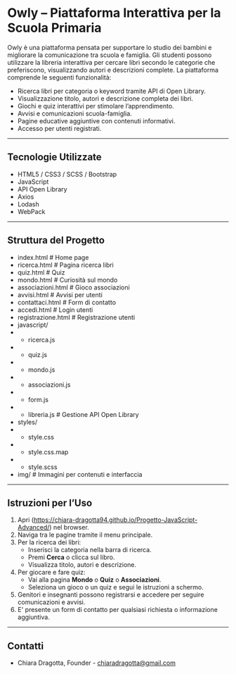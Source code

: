 
# Owly – Piattaforma Interattiva per la Scuola Primaria

Owly è una piattaforma pensata per supportare lo studio dei bambini e migliorare la comunicazione tra scuola e famiglia. Gli studenti possono utilizzare la libreria interattiva per cercare libri secondo le categorie che preferiscono, visualizzando autori e descrizioni complete.  La piattaforma comprende le seguenti funzionalità:  
- Ricerca libri per categoria o keyword tramite API di Open Library.  
- Visualizzazione titolo, autori e descrizione completa dei libri.  
- Giochi e quiz interattivi per stimolare l’apprendimento.  
- Avvisi e comunicazioni scuola-famiglia.  
- Pagine educative aggiuntive con contenuti informativi.  
- Accesso per utenti registrati.
---

## Tecnologie Utilizzate
- HTML5 / CSS3 / SCSS / Bootstrap
- JavaScript  
- API Open Library  
- Axios 
- Lodash
- WebPack
---

## Struttura del Progetto
- index.html # Home page
- ricerca.html # Pagina ricerca libri
- quiz.html # Quiz
- mondo.html # Curiosità sul mondo
- associazioni.html # Gioco associazioni
- avvisi.html # Avvisi per utenti
- contattaci.html # Form di contatto
- accedi.html # Login utenti
- registrazione.html # Registrazione utenti
- javascript/
- - ricerca.js
- - quiz.js
- - mondo.js
- - associazioni.js
- - form.js
- - libreria.js # Gestione API Open Library
- styles/
- - style.css
- - style.css.map
- - style.scss
- img/ # Immagini per contenuti e interfaccia

---

## Istruzioni per l’Uso
1. Apri (https://chiara-dragotta94.github.io/Progetto-JavaScript-Advanced/) nel browser.  
2. Naviga tra le pagine tramite il menu principale.  
3. Per la ricerca dei libri:
   - Inserisci la categoria nella barra di ricerca.  
   - Premi **Cerca** o clicca sul libro.  
   - Visualizza titolo, autori e descrizione.
4. Per giocare e fare quiz:
   - Vai alla pagina **Mondo** o **Quiz** o **Associazioni**.  
   - Seleziona un gioco o un quiz e segui le istruzioni a schermo.  
5. Genitori e insegnanti possono registrarsi e accedere per seguire comunicazioni e avvisi.
6. E' presente un form di contatto per qualsiasi richiesta o informazione aggiuntiva.
---

## Contatti
- Chiara Dragotta, Founder - chiaradragotta@gmail.com
